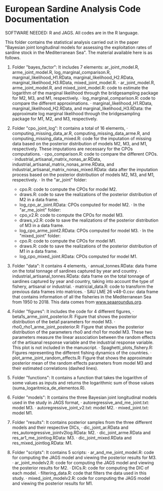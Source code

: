 # European Sardine Analysis Code Documentation
SOFTWARE NEEDED: R and JAGS. All codes are in the R language.

This folder contains the statistical analysis carried out in the paper "Bayesian joint longitudinal models for assessing the exploitation rates of sardine stock in the Mediterranean Sea". The material available here is as follows.

1. Folder "bayes_factor": It includes 7 elements: ar_joint_model.R, arme_joint_model.R, log_marginal_comparison.R, marginal_likelihood_H1.RData, marginal_likelihood_H2.RData, marginal_likelihood_H3.RData, mixed_joint_model.R.
  · ar_joint_model.R, arme_joint_model.R, and mixed_joint_model.R: code to estimate the logarithm of the marginal likelihood through the bridgesampling package for M2, M3, and M1, respectively.
  · log_marginal_comparison.R: code to compare the different approximations.
  · marginal_likelihood_H1.RData, marginal_likelihood_H2.RData, and marginal_likelihood_H3.RData: the approximate log marginal likelihood through the bridgesampling package for M1, M2, and M3, respectively.

2. Folder "cpo_joint_log": It contains a total of 16 elements,
  · computing_missing_data_ar.R, computing_missing_data_arme.R, and computing_missing_data_mixed.R: code for the imputation of missing data based on the posterior distribution of models M2, M3, and M1, respectively. These imputations are necessary for the CPOs computations.
  · cpo_comparison.R: code to compare the different CPOs.
  · industrial_artisanal_matrix_nonas_ar.RData, industrial_artisanal_matrix_nonas_arme.RData, and industrial_artisanal_matrix_nonas_mixed.RData: data after the imputation process based on the posterior distribution of models M2, M3, and M1, respectively.
  · In the "ar_joint" folder:
    * cpo.R: code to compute the CPOs for model M2.
    * draws.R: code to save the realizations of the posterior distribution of M2 in a data frame.
    * log_cpo_ar_joint.RData: CPOs computed for model M2.
  · In the "ar_me_joint" folder:
    * cpo_v2.R: code to compute the CPOs for model M3.
    * draws_v2.R: code to save the realizations of the posterior distribution of M3 in a data frame.
    * log_cpo_arme_joint2.RData: CPOs computed for model M3.
  · In the "mixed_joint" folder:
    * cpo.R: code to compute the CPOs for model M1.
    * draws.R: code to save the realizations of the posterior distribution of M1 in a data frame.
    * log_cpo_mixed_joint.RData: CPOs computed for model M1.

3. Folder "data": It contains 4 elements,
  · annual_tonnes.RData: data frame on the total tonnage of sardines captured by year and country.
  · industrial_artisanal_tonnes.RData: data frame on the total tonnage of sardines captured by year and country, taking into account the type of fishery, artisanal or industrial.
  · matricial_data.R: code to transform the previous data frames into matrices.
  · SAU LME 26 v48-0.csv: data frame that contains information of all the fisheries in the Mediterranean Sea from 1950 to 2018. This data comes from www.seaaroundus.org.

4. Folder "figures": It includes the code for 4 different figures,
  · beta1s_arme_joint_posterior.R: Figure that shows the posterior distribution of the beta1 parameters for model M3.
  · rho0_rho1_arme_joint_posterior.R: Figure that shows the posterior distribution of the parameters rho0 and rho1 for model M3. These two parameters measure the linear association between the random effects of the artisanal response variable and the industrial response variable. This plot is not included in the manuscript.
  · Spaghetti_plots_fishery.R: Figures representing the different fishing dynamics of the countries.
  · plot_arme_joint_random_effects.R: Figure that shows the approximate posterior mean of the random effects parameters from model M3 and their estimated correlations (dashed lines).
   
5. Folder "functions": It contains a function that takes the logarithm of some values as inputs and returns the logarithmic sum of those values (suma_logaritmica_de_elementos.R).

6. Folder "models": It contains the three Bayesian joint longitudinal models used in the study in JAGS format,
  · autoregressive_and_me_joint.txt: model M3.
  · autoregressive_joint_v2.txt: model M2.
  · mixed_joint.txt: model M1.

7. Folder "results": It contains posterior samples from the three different models and their respective DICs,
  · dic_joint_ar.RData and res_autoregressive_jointv2log.RData: M2.
  · dic_joint_arme.RData and res_ar1_me_jointlog.RData: M3.
  · dic_joint_mixed.RData and res_mixed_jointlog.RData: M1.

8. Folder "scripts": It contains 5 scripts:
  · ar_and_me_joint_model.R: code for computing the JAGS model and viewing the posterior results for M3.
  · ar_joint_modelv2.R: code for computing the JAGS model and viewing the posterior results for M2.
  · DICs.R: code for computing the DIC of each model.
  · filtering_data.R: code that filters the data used in this study.
  · mixed_joint_modelv2.R: code for computing the JAGS model and viewing the posterior results for M1.
